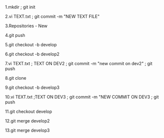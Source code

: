 1.mkdir ; git init

2.vi TEXT.txt ; git commit -m "NEW TEXT FILE"

3.Repositories - New

4.git push

5.git checkout -b develop

6.git checkout -b develop2

7.vi TEXT.txt ; TEXT ON DEV2 ; git commit -m "new commit on dev2" ; git push

8.git clone

9.git checkout -b develop3

10.vi TEXT.txt ;TEXT ON DEV3 ; git commit -m "NEW COMMIT ON DEV3 ; git push

11.git checkout develop

12.git merge develop2

13.git merge develop3

